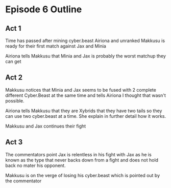 # Episode 6 Outline
## Act 1
Time has passed after mining cyber.beast Airiona and unranked Makkusu is ready for their first match against Jax and Minia

Airiona tells Makkusu that Minia and Jax is probably the worst matchup they can get

## Act 2
Makkusu notices that Minia and Jax seems to be fused with 2 complete different Cyber.Beast at the same time and tells Airiona I thought that wasn't possible.

Airiona tells Makkusu that they are Xybrids that they have two tails so they can use two cyber.beast at a time. She explain in further detail how it works.

Makkusu and Jax continues their fight

## Act 3
The commentators point Jax is relentless in his fight with Jax as he is known as the type that never backs down from a fight and does not hold back no mater his opponent.

Makkusu is on the verge of losing his cyber.beast which is pointed out by the commentator